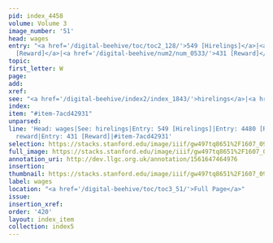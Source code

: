 ```yaml
---
pid: index_4458
volume: Volume 3
image_number: '51'
head: wages
entry: "<a href='/digital-beehive/toc/toc2_128/'>549 [Hirelings]</a>|<a href='/digital-beehive/toc/toc2_427/'>4480
  [Reward]</a>|<a href='/digital-beehive/num2/num_0533/'>431 [Reward]</a>"
topic: 
first_letter: W
page: 
add: 
xref: 
see: "<a href='/digital-beehive/index2/index_1843/'>hirelings</a>|<a href='/digital-beehive/index4/index_3412/'>reward</a>"
index: 
item: "#item-7acd42931"
unparsed: 
line: 'Head: wages|See: hirelings|Entry: 549 [Hirelings]|Entry: 4480 [Reward]|See:
  reward|Entry: 431 [Reward]|#item-7acd42931'
selection: https://stacks.stanford.edu/image/iiif/gw497tq8651%2F1607_0994/973,3417,822,238/full/0/default.jpg
full_image: https://stacks.stanford.edu/image/iiif/gw497tq8651%2F1607_0994/full/full/0/default.jpg
annotation_uri: http://dev.llgc.org.uk/annotation/1561647464976
insertion: 
thumbnail: https://stacks.stanford.edu/image/iiif/gw497tq8651%2F1607_0994/973,3417,822,238/150,/0/default.jpg
label: wages
location: "<a href='/digital-beehive/toc/toc3_51/'>Full Page</a>"
issue: 
insertion_xref: 
order: '420'
layout: index_item
collection: index5
---
```

